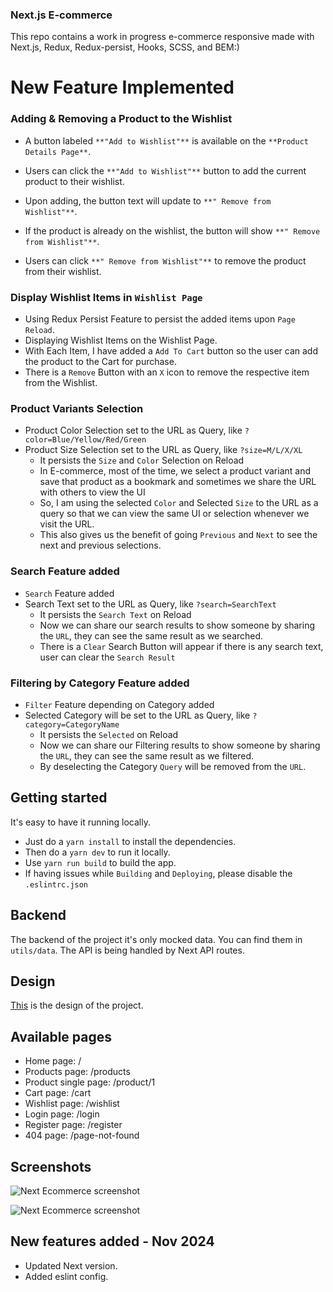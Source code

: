 ### Next.js E-commerce

This repo contains a work in progress e-commerce responsive made with Next.js, Redux, Redux-persist, Hooks, SCSS, and BEM:)

# New Feature Implemented
### Adding & Removing a Product to the Wishlist
- A button labeled `**"Add to Wishlist"**` is available on the `**Product Details Page**`.

- Users can click the `**"Add to Wishlist"**` button to add the current product to their wishlist.
- Upon adding, the button text will update to `**" Remove from Wishlist"**`.

- If the product is already on the wishlist, the button will show `**" Remove from Wishlist"**`.
- Users can click `**" Remove from Wishlist"**` to remove the product from their wishlist.

### Display Wishlist Items in `Wishlist Page`
- Using Redux Persist Feature to persist the added items upon `Page Reload`.
- Displaying Wishlist Items on the Wishlist Page.
- With Each Item, I have added a `Add To Cart` button so the user can add the product to the Cart for purchase.
- There is a `Remove` Button with an `X` icon to remove the respective item from the Wishlist.
### Product Variants Selection
- Product Color Selection set to the URL as Query, like `?color=Blue/Yellow/Red/Green`
- Product Size Selection set to the URL as Query, like `?size=M/L/X/XL`
  - It persists the `Size` and `Color` Selection on Reload
  - In E-commerce, most of the time, we select a  product variant and save that product as a bookmark and sometimes we share the URL with others to view the UI
  - So, I am using the selected `Color` and Selected `Size` to the URL as a query so that we can view the same UI or selection whenever we visit the URL.
  - This also gives us the benefit of going `Previous` and `Next` to see the next and previous selections.
 
### Search Feature added
- `Search` Feature added
- Search Text set to the URL as Query, like `?search=SearchText`
  - It persists the `Search Text` on Reload
  - Now we can share our search results to show someone by sharing the `URL`, they can see the same result as we searched.
  - There is a `Clear` Search Button will appear if there is any search text, user can clear the `Search Result`

 ### Filtering by Category Feature added
- `Filter` Feature depending on Category added 
- Selected Category will be set to the URL as Query, like `?category=CategoryName`
  - It persists the `Selected` on Reload
  - Now we can share our Filtering results to show someone by sharing the `URL`, they can see the same result as we filtered.
  - By deselecting the Category `Query` will be removed from the `URL`.

## Getting started

It's easy to have it running locally.
- Just do a `yarn install` to install the dependencies.
- Then do a `yarn dev` to run it locally.
- Use `yarn run build` to build the app.
- If having issues while `Building` and `Deploying`, please disable the `.eslintrc.json`

## Backend

The backend of the project it's only mocked data. You can find them in `utils/data`.
The API is being handled by Next API routes.

## Design

[This](https://www.xdguru.com/free-xd-ecommerce-ui-kit-by-iceo/) is the design of the project.

## Available pages

- Home page: /
- Products page: /products
- Product single page: /product/1
- Cart page: /cart
- Wishlist page: /wishlist
- Login page: /login
- Register page: /register
- 404 page: /page-not-found

## Screenshots

![Next Ecommerce screenshot](https://lucaspulliese.com/wp-content/uploads/2020/09/ecommerce-1.jpg)

![Next Ecommerce screenshot](https://lucaspulliese.com/wp-content/uploads/2020/09/ecommerce-2.jpg)

## New features added - Nov 2024

- Updated Next version.
- Added eslint config.
